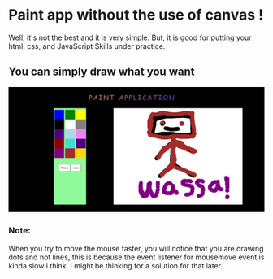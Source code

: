 # Paint app without the use of canvas !

Well, it's not the best and it is very simple. But, it is good for putting your html, css, and JavaScript Skills under practice. 

## You can simply draw what you want

![image from the application](./paintApp.png)



### Note:

When you try to move the mouse faster, you will notice that you are drawing dots and not lines, this is because the event listener for mousemove event is kinda slow i think. I might be thinking for a solution for that later.  